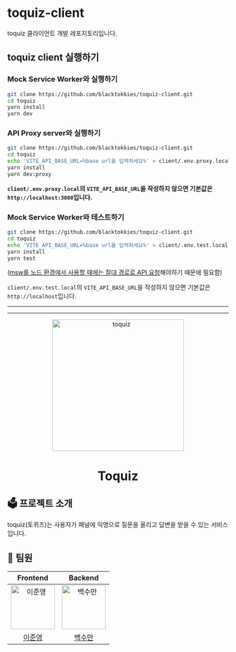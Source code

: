 # toquiz-client

toquiz 클라이언트 개발 레포지토리입니다.

## toquiz client 실행하기

### Mock Service Worker와 실행하기

```bash
git clone https://github.com/blacktokkies/toquiz-client.git
cd toquiz
yarn install
yarn dev
```

### API Proxy server와 실행하기

```bash
git clone https://github.com/blacktokkies/toquiz-client.git
cd toquiz
echo 'VITE_API_BASE_URL=%base url을 입력하세요%' > client/.env.proxy.local # optional
yarn install
yarn dev:proxy
```

**`client/.env.proxy.local`의 `VITE_API_BASE_URL`을 작성하지 않으면 기본값은 `http://localhost:3000`입니다.**

### Mock Service Worker와 테스트하기

```bash
git clone https://github.com/blacktokkies/toquiz-client.git
cd toquiz
echo 'VITE_API_BASE_URL=%base url을 입력하세요%' > client/.env.test.local # optional
yarn install
yarn test
```

([msw를 노드 환경에서 사용할 때에는 절대 경로로 API 요청](https://mswjs.io/docs/getting-started/integrate/node#direct-usage)해야하기 때문에 필요함)

`client/.env.test.local`의 `VITE_API_BASE_URL`을 작성하지 않으면 기본값은 `http://localhost`입니다.

---

---

<div style="text-align: center">
<img src="https://user-images.githubusercontent.com/72093196/235161403-da40733a-2f9f-4acf-932e-28cab2d316da.png" width=300 alt="toquiz">

# Toquiz

</div>

## 🗳 프로젝트 소개

toquiz(토퀴즈)는 사용자가 패널에 익명으로 질문을 올리고 답변을 받을 수 있는 서비스입니다.

## 👫 팀원

|                                                                 Frontend                                                                 |                                                                  Backend                                                                  |
| :--------------------------------------------------------------------------------------------------------------------------------------: | :---------------------------------------------------------------------------------------------------------------------------------------: |
| <img src="https://user-images.githubusercontent.com/72093196/235164625-9c419f41-b87c-4a25-9223-c88753dbee49.jpg" width=100 alt="이준영"> | <img src="https://user-images.githubusercontent.com/72093196/235164058-74742c98-a7de-4ccf-a140-2702733ab53d.jpeg" width=100 alt="백수만"> |
|                                                  [이준영]("https://github.com/leegwae")                                                  |                                                 [백수만]("https://github.com/soomanbaek")                                                 |
